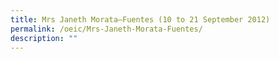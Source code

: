 ```yaml
---
title: Mrs Janeth Morata–Fuentes (10 to 21 September 2012)
permalink: /oeic/Mrs-Janeth-Morata-Fuentes/
description: ""
---
```

